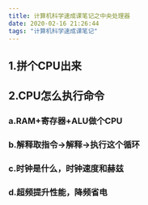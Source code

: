 ```yaml
---
title: 计算机科学速成课笔记之中央处理器
date: 2020-02-16 21:26:44
tags: "计算机科学速成课笔记"
---
```


## 1.拼个CPU出来

## 2.CPU怎么执行命令

### a.RAM+寄存器+ALU做个CPU

### b.解释取指令->解释->执行这个循环

### c.时钟是什么，时钟速度和赫兹

### d.超频提升性能，降频省电
